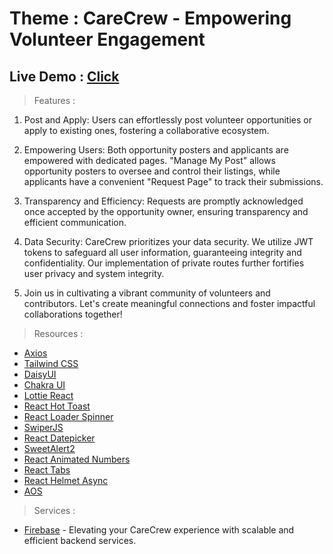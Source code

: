 # Theme : CareCrew - Empowering Volunteer Engagement
## Live Demo : [Click](https://carecrew-f18ce.web.app/)

> Features : 
1. Post and Apply: Users can effortlessly post volunteer opportunities or apply to existing ones, fostering a collaborative ecosystem.

2. Empowering Users: Both opportunity posters and applicants are empowered with dedicated pages. "Manage My Post" allows opportunity posters to oversee and control their listings, while applicants have a convenient "Request Page" to track their submissions.

3. Transparency and Efficiency: Requests are promptly acknowledged once accepted by the opportunity owner, ensuring transparency and efficient communication.

4. Data Security: CareCrew prioritizes your data security. We utilize JWT tokens to safeguard all user information, guaranteeing integrity and confidentiality. Our implementation of private routes further fortifies user privacy and system integrity.

5. Join us in cultivating a vibrant community of volunteers and contributors. Let's create meaningful connections and foster impactful collaborations together!

> Resources : 
- [Axios](https://axios-http.com/docs/intro)
- [Tailwind CSS](https://tailwindcss.com/docs/installation/play-cdn)
- [DaisyUI](https://daisyui.com/docs/install/)
- [Chakra UI](https://v2.chakra-ui.com/getting-started)
- [Lottie React](https://www.npmjs.com/package/lottie-react)
- [React Hot Toast](https://react-hot-toast.com/docs)
- [React Loader Spinner](https://www.npmjs.com/package/react-loader-spinner)
- [SwiperJS](https://swiperjs.com/get-started)
- [React Datepicker](https://reactdatepicker.com/)
- [SweetAlert2](https://sweetalert2.github.io)
- [React Animated Numbers](https://www.npmjs.com/package/react-animated-numbers)
- [React Tabs](https://www.npmjs.com/package/react-tabs)
- [React Helmet Async](https://www.npmjs.com/package/react-helmet-async)
- [AOS](https://www.npmjs.com/package/aos)

> Services  :
- [Firebase](https://firebase.google.com/) - Elevating your CareCrew experience with scalable and efficient backend services.